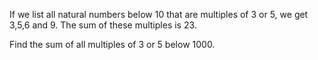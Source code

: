 If we list all natural numbers below 10 that are multiples of 3 or 5, we get 3,5,6 and 9. The sum of these multiples is 23.

Find the sum of all multiples of 3 or 5 below 1000.
